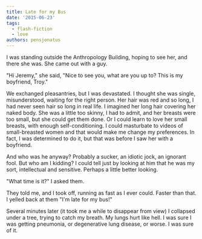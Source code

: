 ```yaml
---
title: Late for my Bus
date: '2015-06-23'
tags:
  - flash-fiction
  - love
authors: pensjonatus
---
```


I was standing outside the Anthropology Building, hoping to see her, and there
she was. She came out with a guy.

<!-- truncate -->

"Hi Jeremy," she said, "Nice to see you, what are you up to? This is my
boyfriend, Troy."

We exchanged pleasantries, but I was devastated. I thought she was single,
misunderstood, waiting for the right person. Her hair was red and so long, I had
never seen hair so long in real life. I imagined her long hair covering her
naked body. She was a little too skinny, I had to admit, and her breasts were
too small, but she could get them done. Or I could learn to love her small
breasts, with enough self-conditioning. I could masturbate to videos of
small-breasted women and that would make me change my preferences. In fact, I
was determined to do it, but that was before I saw her with a boyfriend.

And who was he anyway? Probably a sucker, an idiotic jock, an ignorant fool. But
who am I kidding? I could tell just by looking at him that he was my sort,
intellectual and sensitive. Perhaps a little better looking.

"What time is it?" I asked them.

They told me, and I took off, running as fast as I ever could. Faster than that.
I yelled back at them "I'm late for my bus!"

Several minutes later (it took me a while to disappear from view) I collapsed
under a tree, trying to catch my breath. My lungs hurt like hell. I was sure I
was getting pneumonia, or degenerative lung disease, or worse. I was sure of it.
